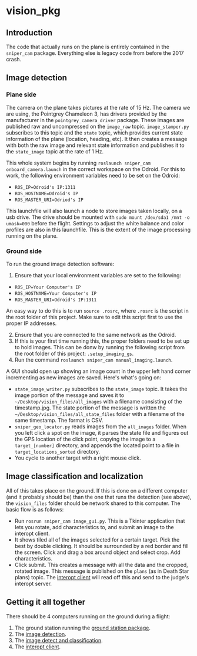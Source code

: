 # vision_pkg

## Introduction
The code that actually runs on the plane is entirely contained in the `sniper_cam` package. Everything else is legacy code from before the 2017 crash.

## Image detection
### Plane side
The camera on the plane takes pictures at the rate of 15 Hz. The camera we are using, the Pointgrey Chameleon 3, has drivers provided by the manufacturer in the `pointgrey_camera_driver` package. These images are published raw and uncompressed on the `image_raw` topic. `image_stamper.py` subscribes to this topic and the `state` topic, which provides current state information of the plane (location, heading, etc). It then creates a message with both the raw image and relevant state information and publishes it to the `state_image` topic at the rate of 1 Hz.

This whole system begins by running `roslaunch sniper_cam onboard_camera.launch` in the correct workspace on the Odroid. For this to work, the following environment variables need to be set on the Odroid:
* `ROS_IP=Odroid's IP:1311`
* `ROS_HOSTNAME=Odroid's IP`
* `ROS_MASTER_URI=Odriod's IP`

This launchfile will also launch a node to store images taken locally, on a usb drive. The drive should be mounted with `sudo mount /dev/sda1 /mnt -o umask=000` before the flight.
Settings to adjust the white balance and color profiles are also in this launchfile. This is the extent of the image processing running on the plane.

### Ground side
To run the ground image detection software:
1. Ensure that your local environment variables are set to the following:
* `ROS_IP=Your Computer's IP`
* `ROS_HOSTNAME=Your Computer's IP`
* `ROS_MASTER_URI=Odroid's IP:1311`

An easy way to do this is to run `source .rosrc`, where `.rosrc` is the script in the root folder of this project. Make sure to edit this script first to use the proper IP addresses.

2. Ensure that you are connected to the same network as the Odroid.
3. If this is your first time running this, the proper folders need to be set up to hold images. This can be donw by running the following script from the root folder of this project: `.setup_imaging_gs`.
4. Run the command `roslaunch sniper_cam manual_imaging.launch`.

A GUI should open up showing an image count in the upper left hand corner incrementing as new images are saved. Here's what's going on:
* `state_image_writer.py` subscribes to the `state_image` topic. It takes the image portion of the message and saves it to `~/Desktop/vision_files/all_images` with a filename consisting of the timestamp.jpg. The state portion of the message is written the `~/Desktop/vision_files/all_state_files` folder with a filename of the same timestamp. The format is CSV.
* `sniper_geo_locator.py` reads images from the `all_images` folder. When you left click a spot on the image, it parses the state file and figures out the GPS location of the click point, copying the image to a `target_[number]` directory, and appends the located point to a file in `target_locations_sorted` directory.
* You cycle to another target with a right mouse click. 

## Image classification and localization
All of this takes place on the ground. If this is done on a different computer (and it probably should be) than the one that runs the detection (see above), the `vision_files` folder should be network shared to this computer. The basic flow is as follows:
* Run `rosrun sniper_cam image_gui.py`. This is a Tkinter application that lets you rotate, add characteristics to, and submit an image to the interopt client. 
* It shows tiled all of the images selected for a certain target. Pick the best by double clicking. It should be surrounded by a red border and fill the screen. Click and drag a box around object and select crop. Add characteristics.
* Click submit. This creates a message with all the data and the cropped, rotated image. This message is published on the `plans` (as in Death Star plans) topic. The [interopt client](https://github.com/BYU-AUVSI/interop_pkg) will read off this and send to the judge's interopt server.

## Getting it all together
There should be 4 computers running on the ground during a flight:
1. The ground station running the [ground station package](https://github.com/BYU-AUVSI/GroundStation). 
2. The [image detection](#image-detection).
3. The [image detect and classification](#image-classification-and-localization).
4. The [interopt client](https://github.com/BYU-AUVSI/interop_pkg).
